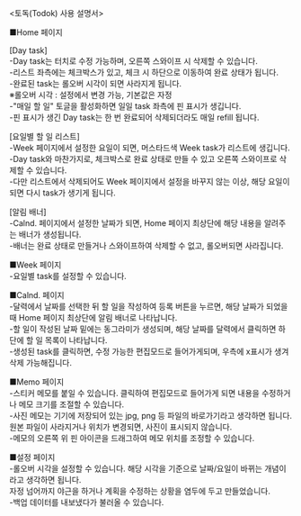 <토독(Todok) 사용 설명서>

■Home 페이지

[Day task]  
-Day task는 터치로 수정 가능하며, 오른쪽 스와이프 시 삭제할 수 있습니다.  
-리스트 좌측에는 체크박스가 있고, 체크 시 하단으로 이동하여 완료 상태가 됩니다.  
-완료된 task는 롤오버 시각이 되면 사라지게 됩니다.  
  ※롤오버 시각 : 설정에서 변경 가능, 기본값은 자정  
-"매일 할 일" 토글을 활성화하면 일일 task 좌측에 핀 표시가 생깁니다.  
-핀 표시가 생긴 Day task는 한 번 완료되어 삭제되더라도 매일 refill 됩니다.  

[요일별 할 일 리스트]  
-Week 페이지에서 설정한 요일이 되면, 머스타드색 Week task가 리스트에 생깁니다.  
-Day task와 마찬가지로, 체크박스로 완료 상태로 만들 수 있고 오른쪽 스와이프로 삭제할 수 있습니다.  
-다만 리스트에서 삭제되어도 Week 페이지에서 설정을 바꾸지 않는 이상, 해당 요일이 되면 다시 task가 생기게 됩니다.  

[알림 배너]  
-Calnd. 페이지에서 설정한 날짜가 되면, Home 페이지 최상단에 해당 내용을 알려주는 배너가 생성됩니다.  
-배너는 완료 상태로 만들거나 스와이프하여 삭제할 수 없고, 롤오버되면 사라집니다.  

■Week 페이지  
-요일별 task를 설정할 수 있습니다.  

■Calnd. 페이지  
-달력에서 날짜를 선택한 뒤 할 일을 작성하여 등록 버튼을 누르면, 해당 날짜가 되었을 때 Home 페이지 최상단에 알림 배너로 나타납니다.  
-할 일이 작성된 날짜 밑에는 동그라미가 생성되며, 해당 날짜를 달력에서 클릭하면 하단에 할 일 목록이 나타납니다.  
-생성된 task를 클릭하면, 수정 가능한 편집모드로 들어가게되며, 우측에 x표시가 생겨 삭제 가능해집니다.

■Memo 페이지  
-스티커 메모를 붙일 수 있습니다. 클릭하여 편집모드로 들어가게 되면 내용을 수정하거나 메모 크기를 조절할 수 있습니다.  
-사진 메모는 기기에 저장되어 있는 jpg, png 등 파일의 바로가기라고 생각하면 됩니다. 원본 파일이 사라지거나 위치가 변경되면, 사진이 표시되지 않습니다.  
-메모의 오른쪽 위 핀 아이콘을 드래그하여 메모 위치를 조정할 수 있습니다.

■설정 페이지  
-롤오버 시각을 설정할 수 있습니다. 해당 시각을 기준으로 날짜/요일이 바뀌는 개념이라고 생각하면 됩니다.  
자정 넘어까지 야근을 하거나 계획을 수정하는 상황을 염두에 두고 만들었습니다.  
-백업 데이터를 내보냈다가 불러올 수 있습니다.
